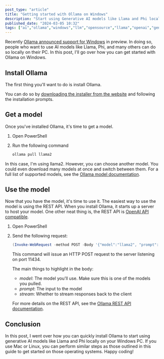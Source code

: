 ```yaml
---
post_type: "article" 
title: "Getting started with Ollama on Windows"
description: "Start using Generative AI models like Llama and Phi locally on your Windows PC with Ollama"
published_date: "2024-03-05 10:32"
tags: ["ai","ollama","windows","llm","opensource","llama","openai","generativeai","genai"]
---
```


Recently [Ollama announced support for Windows](/responses/ollama-windows-preview) in preview. In doing so, people who want to use AI models like Llama, Phi, and many others can do so locally on their PC. In this post, I'll go over how you can get started with Ollama on Windows. 

## Install Ollama

The first thing you'll want to do is install Ollama.

You can do so by [downloading the installer from the website](https://ollama.com/download/windows) and following the installation prompts. 

## Get a model

Once you've installed Ollama, it's time to get a model.

1. Open PowerShell
1. Run the following command

    ```powershell
    ollama pull llama2
    ```

In this case, I'm using llama2. However, you can choose another model. You could even download many models at once and switch between them. For a full list of supported models, see the [Ollama model documentation](https://ollama.com/library).

## Use the model

Now that you have the model, it's time to use it. The easiest way to use the model is using the REST API. When you install Ollama, it starts up a server to host your model. One other neat thing is, the REST API is [OpenAI API compatible](https://ollama.com/blog/openai-compatibility).

1. Open PowerShell
1. Send the following request:

    ```powershell
    (Invoke-WebRequest -method POST -Body '{"model":"llama2", "prompt":"Why is the sky blue?", "stream": false}' -uri http://localhost:11434/api/generate ).Content | ConvertFrom-json
    ```

    This command will issue an HTTP POST request to the server listening on port 11434.

    The main things to highlight in the body:

    - *model*: The model you'll use. Make sure this is one of the models you pulled. 
    - *prompt*: The input to the model
    - *stream*: Whether to stream responses back to the client

    For more details on the REST API, see the [Ollama REST API documentation](https://github.com/ollama/ollama/blob/main/docs/api.md). 

## Conclusion

In this post, I went over how you can quickly install Ollama to start using generative AI models like Llama and Phi locally on your Windows PC. If you use Mac or Linux, you can perform similar steps as those outlined in this guide to get started on those operating systems. Happy coding! 